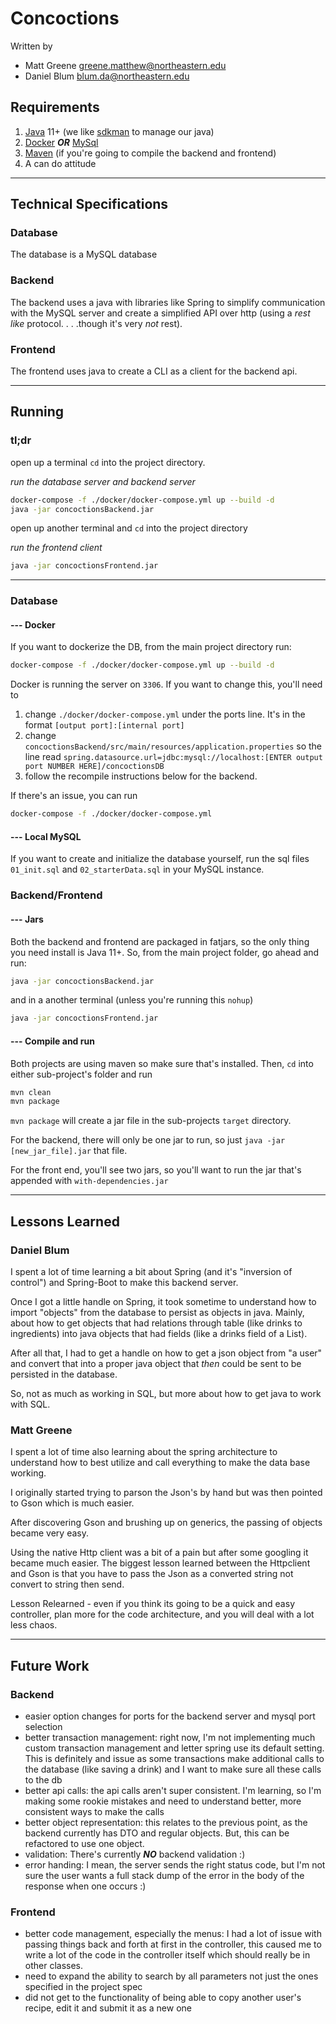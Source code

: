# Concoctions

Written by 
- Matt Greene greene.matthew@northeastern.edu
- Daniel Blum blum.da@northeastern.edu


## Requirements
1. [Java](https://www.oracle.com/java/technologies/javase/jdk11-archive-downloads.html) 11+ (we like [sdkman](https://sdkman.io/) to manage our java)
1. [Docker](https://www.docker.com/products/personal/) ***OR*** [MySql](https://www.mysql.com/downloads/)
1. [Maven](https://maven.apache.org/download.cgi) (if you're going to compile the backend and frontend)
1. A can do attitude

<hr />

## Technical Specifications

### Database
The database is a MySQL database

### Backend 
The backend uses a java with libraries like Spring to simplify communication with the MySQL server and create a simplified API over http (using a *rest like* protocol. . . .though it's very *not* rest).

### Frontend
The frontend uses java to create a CLI as a client for the backend api.

<hr />


## Running

### **tl;dr**
open up a terminal `cd` into the project directory.

*run the database server and backend server*
```bash
docker-compose -f ./docker/docker-compose.yml up --build -d
java -jar concoctionsBackend.jar
```
open up another terminal and `cd` into the project directory

*run the frontend client*
```bash
java -jar concoctionsFrontend.jar
```

<hr />

### **Database**

#### **--- Docker**

If you want to dockerize the DB, from the main project directory run:
```bash
docker-compose -f ./docker/docker-compose.yml up --build -d
```
Docker is running the server on `3306`.
If you want to change this, you'll need to 

1. change `./docker/docker-compose.yml` under the ports line. It's in the format `[output port]:[internal port]`
1. change `concoctionsBackend/src/main/resources/application.properties` so the line read `spring.datasource.url=jdbc:mysql://localhost:[ENTER output port NUMBER HERE]/concoctionsDB`
1. follow the recompile  instructions below for the backend.

If there's an issue, you can run 
```bash
docker-compose -f ./docker/docker-compose.yml
```

#### **--- Local MySQL**

If you want to create and initialize the database yourself, run the sql files `01_init.sql` and `02_starterData.sql` in your MySQL instance.

### **Backend/Frontend**

#### **--- Jars**
Both the backend and frontend are packaged in fatjars, so the only thing you need install is Java 11+.
So, from the main project folder, go ahead and run:

```bash
java -jar concoctionsBackend.jar 
```

and in a another terminal (unless you're running this `nohup`)

```bash
java -jar concoctionsFrontend.jar 
```


#### **--- Compile and run**
Both projects are using maven so make sure that's installed.
Then, `cd` into either sub-project's folder and run 

```bash
mvn clean
mvn package
```

`mvn package` will create a jar file in the sub-projects `target` directory.

For the backend, there will only be one jar to run, so just `java -jar [new_jar_file].jar` that file.

For the front end, you'll see two jars, so you'll want to run the jar that's appended with `with-dependencies.jar`

<hr />


## Lessons Learned
### Daniel Blum
I spent a lot of time learning a bit about Spring (and it's "inversion of control") and Spring-Boot to make this backend server.

Once I got a little handle on Spring, it took sometime to understand how to import "objects" from the database to persist as objects in java. Mainly, about how to get objects that had relations through table (like drinks to ingredients) into java objects that had fields (like a drinks field of a List<Ingredient>).

After all that, I had to get a handle on how to get a json object from "a user" and convert that into a proper java object that *then* could be sent to be persisted in the database.

So, not as much as working in SQL, but more about how to get java to work with SQL.

### Matt Greene
I spent a lot of time also learning about the spring architecture to understand how to best utilize and call everything to make the data base working. 

I originally started trying to parson the Json's by hand but was then pointed to Gson which is much easier. 

After discovering Gson and brushing up on generics, the passing of objects became very easy. 

Using the native Http client was a bit of a pain but after some googling it became much easier. The biggest lesson learned between the Httpclient and Gson is that you have to pass the Json as a converted string not convert to string then send. 

Lesson Relearned - even if you think its going to be a quick and easy controller, plan more for the code architecture, and you will deal with a lot less chaos. 

<hr />

## Future Work
### Backend
- easier option changes for ports for the backend server and mysql port selection
- better transaction management:
  right now, I'm not implementing much custom transaction management and letter spring use its default setting.
  This is definitely and issue as some transactions make additional calls to the database (like saving a drink) and I want to make sure all these calls to the db
- better api calls:
  the api calls aren't super consistent. I'm learning, so I'm making some rookie mistakes and need to understand better, more consistent ways to make the calls
- better object representation:
  this relates to the previous point, as the backend currently has DTO and regular objects. But, this can be refactored to use one object.
- validation:
  There's currently ***NO*** backend validation :)
- error handing:
  I mean, the server sends the right status code, but I'm not sure the user wants a full stack dump of the error in the body of the response when one occurs :)

### Frontend
- better code management, especially the menus:
  I had a lot of issue with passing things back and forth at first in the controller, this caused me to write a lot of the code in the controller itself which should really be in other classes. 
- need to expand the ability to search by all parameters not just the ones specified in the project spec
- did not get to the functionality of being able to copy another user's recipe, edit it and submit it as a new one

